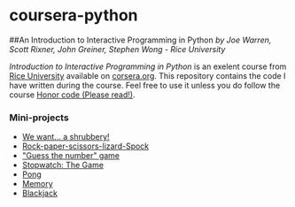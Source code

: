 coursera-python
===============

##An Introduction to Interactive Programming in Python
_by Joe Warren, Scott Rixner, John Greiner, Stephen Wong - Rice University_


_Introduction to Interactive Programming in Python_ is an exelent course from [Rice University](https://www.coursera.org/rice) available on [corsera.org](https://www.coursera.org/). This repository contains the code I have written during the course. Feel free to use it unless you do follow the course [Honor code (Please read!)](https://class.coursera.org/interactivepython-004/wiki/honorcode).


### Mini-projects

- [We want... a shrubbery!]()
- [Rock-paper-scissors-lizard-Spock]()
- ["Guess the number" game]()
- [Stopwatch: The Game]()
- [Pong]()
- [Memory]()
- [Blackjack]()

